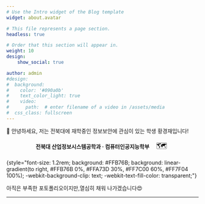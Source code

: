 ```yaml
---
# Use the Intro widget of the Blog template
widget: about.avatar

# This file represents a page section.
headless: true

# Order that this section will appear in.
weight: 10
design:
    show_social: true

author: admin
#design:
#  background:
#    color: '#090a0b'
#    text_color_light: true
#    video:
#      path:  # enter filename of a video in /assets/media
#  css_class: fullscreen
---
```


👋 안녕하세요, 저는 전북대에 재학중인 정보보안에 관심이 있는 학생 황경재입니다!
<!-- 🗺️ 학과명 옆 지도 아이콘 + 토글 지도 -->
<div style="text-align:center; margin-top:10px;">
  <strong>전북대 산업정보시스템공학과 · 컴퓨터인공지능학부</strong>
  <button id="jbnu-map-toggle"
          title="전북대학교 지도 보기"
          style="border:none; background:none; cursor:pointer; font-size:1.3rem; margin-left:8px;">
    🗺️
  </button>
</div>

<div id="jbnu-map-wrap" style="display:none; margin-top:16px;">
  <input id="map-search" type="text" placeholder="장소 또는 주소 검색..."
         style="width:80%; max-width:500px; padding:8px 12px; margin-bottom:12px; border-radius:8px; border:1px solid #555; background-color:#111; color:#eee; outline:none;">
  <div id="jbnu-map"
       style="height:400px; width:90%; max-width:900px; margin:0 auto; border-radius:12px; overflow:hidden; box-shadow:0 8px 25px rgba(0,0,0,0.35);">
  </div>
</div>

<link rel="stylesheet" href="https://unpkg.com/leaflet/dist/leaflet.css" />
<script src="https://unpkg.com/leaflet/dist/leaflet.js"></script>

<script>
  (function() {
    const btn   = document.getElementById("jbnu-map-toggle");
    const wrap  = document.getElementById("jbnu-map-wrap");
    const input = document.getElementById("map-search");
    let map, marker, mapInited = false;

    function initMap() {
      const jbnu = [35.8467, 127.1257];
      map = L.map("jbnu-map").setView(jbnu, 15);
      L.tileLayer("https://{s}.tile.openstreetmap.org/{z}/{x}/{y}.png", {
        maxZoom: 19,
        attribution: '&copy; OpenStreetMap contributors'
      }).addTo(map);
      marker = L.marker(jbnu).addTo(map)
        .bindPopup("<b>전북대학교</b><br>공대 7호관 근처").openPopup();
    }

    btn.addEventListener("click", () => {
      const hidden = wrap.style.display === "none";
      wrap.style.display = hidden ? "block" : "none";
      if (hidden && !mapInited) {
        setTimeout(initMap, 0);
        mapInited = true;
      }
      if (hidden) wrap.scrollIntoView({ behavior: "smooth", block: "center" });
    });

    input.addEventListener("keypress", async (e) => {
      if (e.key === "Enter") {
        e.preventDefault();
        const query = input.value.trim();
        if (!query) return;
        const res = await fetch(`https://nominatim.openstreetmap.org/search?format=json&q=${encodeURIComponent(query)}`);
        const data = await res.json();
        if (data.length > 0) {
          const { lat, lon, display_name } = data[0];
          map.setView([lat, lon], 15);
          marker.setLatLng([lat, lon])
            .bindPopup(`<b>${display_name}</b>`)
            .openPopup();
        } else {
          alert("검색 결과를 찾을 수 없습니다 😢");
        }
      }
    });
  })();
</script>

{style="font-size: 1.2rem; background: #FFB76B; background: linear-gradient(to right, #FFB76B 0%, #FFA73D 30%, #FF7C00 60%, #FF7F04 100%); -webkit-background-clip: text; -webkit-text-fill-color: transparent;"}

아직은 부족한 포토폴리오이지만,열심히 채워 나가겠습니다😍

---